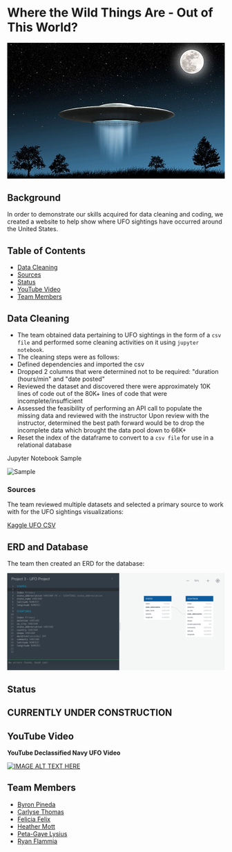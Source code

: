 # Where the Wild Things Are - Out of This World?

![alien](images/flying_saucer.png)

## **Background**

In order to demonstrate our skills acquired for data cleaning and coding, we created a website to help show where UFO sightings have occurred around the United States.

## **Table of Contents**

- [Data Cleaning](#data-cleaning)
- [Sources](#sources)
- [Status](#status)
- [YouTube Video](#youtube-video)
- [Team Members](#team-members)

## Data Cleaning

- The team obtained data pertaining to UFO sightings in the form of a `csv file` and performed some cleaning activities on it using `jupyter notebook`.  
- The cleaning steps were as follows:
- Defined dependencies and imported the csv
- Dropped 2 columns that were determined not to be required: "duration (hours/min" and "date posted"
- Reviewed the dataset and discovered there were approximately 10K lines of code out of the 80K+ lines of code that were incomplete/insufficient
- Assessed the feasibility of performing an API call to populate the missing data and reviewed with the instructor
Upon review with the instructor, determined the best path forward would be to drop the incomplete data which brought the data pool down to 66K+
- Reset the index of the dataframe to convert to a `csv file` for use in a relational database


Jupyter Notebook Sample

![Sample](images/UFO_Jupternotebook_samples.png)


### Sources

The team reviewed multiple datasets and selected a primary source to work with for the UFO sightings visualizations:

[Kaggle UFO CSV](https://www.kaggle.com/NUFORC/ufo-sightings)

## ERD and Database

The team then created an ERD for the database:

![ERD](images/ERD_v2.png)

## **Status** 

## CURRENTLY UNDER CONSTRUCTION 

## **YouTube Video**

**YouTube Declassified Navy UFO Video**

[![IMAGE ALT TEXT HERE](http://img.youtube.com/vi/2TumprpOwHY/0.jpg)](https://www.youtube.com/watch?v=2TumprpOwHY)

## **Team Members**
- [Byron Pineda](https://github.com/byronpineda225)
- [Carlyse Thomas](https://github.com/CLyseT)
- [Felicia Felix](https://github.com/Felicia620)
- [Heather Mott](https://github.com/HeathMo)
- [Peta-Gaye Lysius](https://github.com/petagaye2001)
- [Ryan Flammia](https://github.com/rflammia-py)

